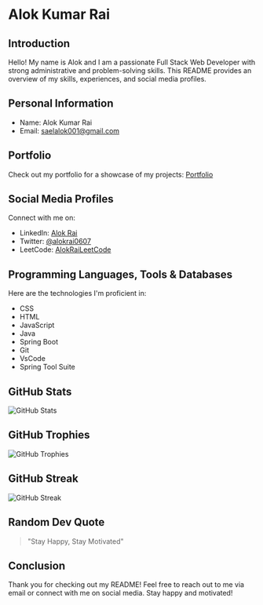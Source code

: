 # Alok Kumar Rai

## Introduction
Hello! My name is Alok and I am a passionate Full Stack Web Developer with strong administrative and problem-solving skills. This README provides an overview of my skills, experiences, and social media profiles.

## Personal Information
- Name: Alok Kumar Rai
- Email: saelalok001@gmail.com

## Portfolio
Check out my portfolio for a showcase of my projects: [Portfolio](https://alokrai0607.github.io/)

## Social Media Profiles
Connect with me on:

- LinkedIn: [Alok Rai](https://www.linkedin.com/in/alok-rai-004b35142/)
- Twitter: [@alokrai0607](https://twitter.com/@alokrai0607)
- LeetCode: [AlokRaiLeetCode](https://leetcode.com/saelalok001/)

## Programming Languages, Tools & Databases
Here are the technologies I'm proficient in:

- CSS
- HTML
- JavaScript
- Java
- Spring Boot
- Git
- VsCode
- Spring Tool Suite

## GitHub Stats
![GitHub Stats](https://github-readme-stats.vercel.app/api?username=alokrai0607&show_icons=true&theme=algolia&count_private=true)

## GitHub Trophies
![GitHub Trophies](https://github-profile-trophy.vercel.app/?username=alokrai0607&theme=algolia)

## GitHub Streak
![GitHub Streak](https://github-readme-streak-stats.herokuapp.com/?user=alokrai0607&theme=algolia)

## Random Dev Quote
> "Stay Happy, Stay Motivated"

## Conclusion
Thank you for checking out my README! Feel free to reach out to me via email or connect with me on social media. Stay happy and motivated!
